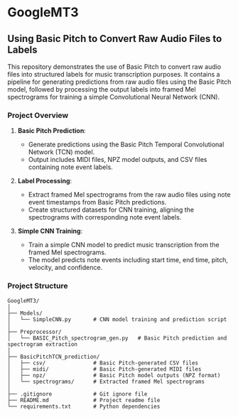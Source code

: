 # GoogleMT3

## Using Basic Pitch to Convert Raw Audio Files to Labels

This repository demonstrates the use of Basic Pitch to convert raw audio files into structured labels for music transcription purposes. It contains a pipeline for generating predictions from raw audio files using the Basic Pitch model, followed by processing the output labels into framed Mel spectrograms for training a simple Convolutional Neural Network (CNN).

### Project Overview

1. **Basic Pitch Prediction**:
   - Generate predictions using the Basic Pitch Temporal Convolutional Network (TCN) model.
   - Output includes MIDI files, NPZ model outputs, and CSV files containing note event labels.

2. **Label Processing**:
   - Extract framed Mel spectrograms from the raw audio files using note event timestamps from Basic Pitch predictions.
   - Create structured datasets for CNN training, aligning the spectrograms with corresponding note event labels.

3. **Simple CNN Training**:   
   - Train a simple CNN model to predict music transcription from the framed Mel spectrograms.
   - The model predicts note events including start time, end time, pitch, velocity, and confidence.

### Project Structure


```plaintext
GoogleMT3/
│
├── Models/
│   └── SimpleCNN.py       # CNN model training and prediction script
│
├── Preprocessor/
│   └── BASIC_Pitch_spectrogram_gen.py   # Basic Pitch prediction and spectrogram extraction
│
├── BasicPitchTCN_prediction/
│   ├── csv/               # Basic Pitch-generated CSV files
│   ├── midi/              # Basic Pitch-generated MIDI files
│   ├── npz/               # Basic Pitch model outputs (NPZ format)
│   └── spectrograms/      # Extracted framed Mel spectrograms
│
├── .gitignore             # Git ignore file
├── README.md              # Project readme file
└── requirements.txt       # Python dependencies
